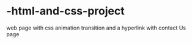 # -html-and-css-project
web page with css animation transition and a hyperlink with contact Us page

